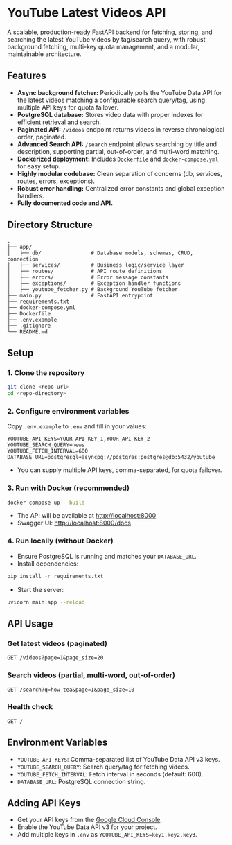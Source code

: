 # YouTube Latest Videos API

A scalable, production-ready FastAPI backend for fetching, storing, and searching the latest YouTube videos by tag/search query, with robust background fetching, multi-key quota management, and a modular, maintainable architecture.

## Features

- **Async background fetcher:** Periodically polls the YouTube Data API for the latest videos matching a configurable search query/tag, using multiple API keys for quota failover.
- **PostgreSQL database:** Stores video data with proper indexes for efficient retrieval and search.
- **Paginated API:** `/videos` endpoint returns videos in reverse chronological order, paginated.
- **Advanced Search API:** `/search` endpoint allows searching by title and description, supporting partial, out-of-order, and multi-word matching.
- **Dockerized deployment:** Includes `Dockerfile` and `docker-compose.yml` for easy setup.
- **Highly modular codebase:** Clean separation of concerns (db, services, routes, errors, exceptions).
- **Robust error handling:** Centralized error constants and global exception handlers.
- **Fully documented code and API.**

## Directory Structure

```
.
├── app/
│   ├── db/                # Database models, schemas, CRUD, connection
│   ├── services/          # Business logic/service layer
│   ├── routes/            # API route definitions
│   ├── errors/            # Error message constants
│   ├── exceptions/        # Exception handler functions
│   ├── youtube_fetcher.py # Background YouTube fetcher
├── main.py                # FastAPI entrypoint
├── requirements.txt
├── docker-compose.yml
├── Dockerfile
├── .env.example
├── .gitignore
└── README.md
```

## Setup

### 1. Clone the repository

```bash
git clone <repo-url>
cd <repo-directory>
```

### 2. Configure environment variables

Copy `.env.example` to `.env` and fill in your values:

```env
YOUTUBE_API_KEYS=YOUR_API_KEY_1,YOUR_API_KEY_2
YOUTUBE_SEARCH_QUERY=news
YOUTUBE_FETCH_INTERVAL=600
DATABASE_URL=postgresql+asyncpg://postgres:postgres@db:5432/youtube
```

- You can supply multiple API keys, comma-separated, for quota failover.

### 3. Run with Docker (recommended)

```bash
docker-compose up --build
```

- The API will be available at [http://localhost:8000](http://localhost:8000)
- Swagger UI: [http://localhost:8000/docs](http://localhost:8000/docs)

### 4. Run locally (without Docker)

- Ensure PostgreSQL is running and matches your `DATABASE_URL`.
- Install dependencies:

```bash
pip install -r requirements.txt
```

- Start the server:

```bash
uvicorn main:app --reload
```

## API Usage

### Get latest videos (paginated)

```
GET /videos?page=1&page_size=20
```

### Search videos (partial, multi-word, out-of-order)

```
GET /search?q=how tea&page=1&page_size=10
```

### Health check

```
GET /
```

## Environment Variables

- `YOUTUBE_API_KEYS`: Comma-separated list of YouTube Data API v3 keys.
- `YOUTUBE_SEARCH_QUERY`: Search query/tag for fetching videos.
- `YOUTUBE_FETCH_INTERVAL`: Fetch interval in seconds (default: 600).
- `DATABASE_URL`: PostgreSQL connection string.

## Adding API Keys

- Get your API keys from the [Google Cloud Console](https://console.cloud.google.com/).
- Enable the YouTube Data API v3 for your project.
- Add multiple keys in `.env` as `YOUTUBE_API_KEYS=key1,key2,key3`.

